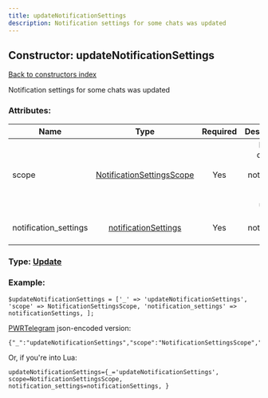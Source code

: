 ```yaml
---
title: updateNotificationSettings
description: Notification settings for some chats was updated
---
```

## Constructor: updateNotificationSettings  
[Back to constructors index](index.md)



Notification settings for some chats was updated

### Attributes:

| Name     |    Type       | Required | Description |
|----------|:-------------:|:--------:|------------:|
|scope|[NotificationSettingsScope](../types/NotificationSettingsScope.md) | Yes|Kinds of chats for which notification settings was updated|
|notification\_settings|[notificationSettings](../types/notificationSettings.md) | Yes|New notification settings|



### Type: [Update](../types/Update.md)


### Example:

```
$updateNotificationSettings = ['_' => 'updateNotificationSettings', 'scope' => NotificationSettingsScope, 'notification_settings' => notificationSettings, ];
```  

[PWRTelegram](https://pwrtelegram.xyz) json-encoded version:

```
{"_":"updateNotificationSettings","scope":"NotificationSettingsScope","notification_settings":"notificationSettings"}
```


Or, if you're into Lua:  


```
updateNotificationSettings={_='updateNotificationSettings', scope=NotificationSettingsScope, notification_settings=notificationSettings, }

```


